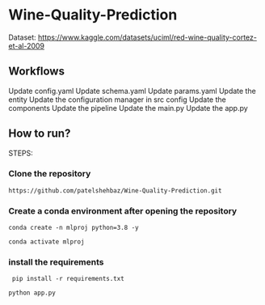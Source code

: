 # Wine-Quality-Prediction

Dataset: https://www.kaggle.com/datasets/uciml/red-wine-quality-cortez-et-al-2009

## Workflows

Update config.yaml
Update schema.yaml
Update params.yaml
Update the entity
Update the configuration manager in src config
Update the components
Update the pipeline
Update the main.py
Update the app.py

## How to run?

STEPS:

### Clone the repository

```
https://github.com/patelshehbaz/Wine-Quality-Prediction.git
```

### Create a conda environment after opening the repository

`conda create -n mlproj python=3.8 -y`

`conda activate mlproj`

### install the requirements

` pip install -r requirements.txt`

`python app.py `
